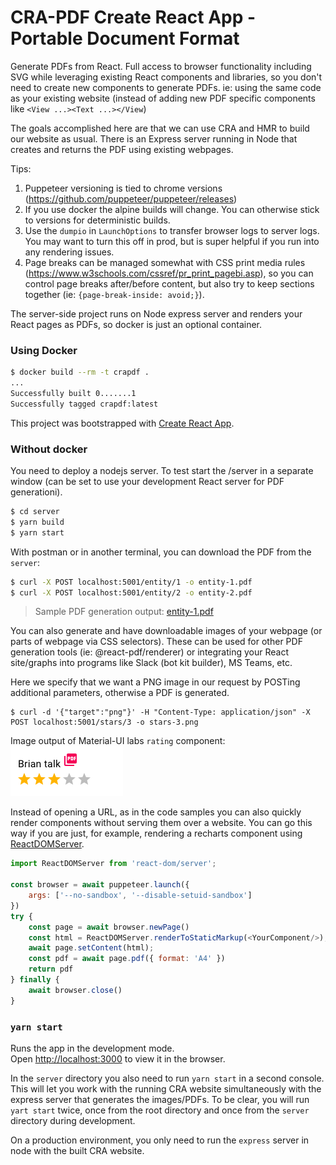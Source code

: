 # CRA-PDF Create React App - Portable Document Format
Generate PDFs from React.  Full access to browser functionality including SVG while leveraging existing React components and libraries, so you don't need to create new components to generate PDFs.  ie: using the same code as your existing website (instead of adding new PDF specific components like `<View ...><Text ...></View`)

The goals accomplished here are that we can use CRA and HMR to build our website as usual.  There is an Express server running in Node that creates and returns the PDF using existing webpages.

Tips:
1. Puppeteer versioning is tied to chrome versions (https://github.com/puppeteer/puppeteer/releases)
2. If you use docker the alpine builds will change.  You can otherwise stick to versions for deterministic builds.
3. Use the `dumpio` in `LaunchOptions` to transfer browser logs to server logs.  You may want to turn this off in prod, but is super helpful if you run into any rendering issues.
4. Page breaks can be managed somewhat with CSS print media rules (https://www.w3schools.com/cssref/pr_print_pagebi.asp), so you can control page breaks after/before content, but also try to keep sections together (ie: `{page-break-inside: avoid;}`).

The server-side project runs on Node express server and renders your React pages as PDFs, so docker is just an optional container.

### Using Docker
```bash
$ docker build --rm -t crapdf .
...
Successfully built 0.......1
Successfully tagged crapdf:latest
```

This project was bootstrapped with [Create React App](https://github.com/facebook/create-react-app).

### Without docker
You need to deploy a nodejs server.  To test start the /server in a separate window (can be set to use your development React server for PDF generationi).
```bash
$ cd server
$ yarn build
$ yarn start
```

With postman or in another terminal, you can download the PDF from the `server`:
```bash
$ curl -X POST localhost:5001/entity/1 -o entity-1.pdf
$ curl -X POST localhost:5001/entity/2 -o entity-2.pdf
```

> Sample PDF generation output: [entity-1.pdf](generated/entity-1.pdf)

You can also generate and have downloadable images of your webpage (or parts of webpage via CSS selectors).  These can be used for other PDF generation tools (ie: @react-pdf/renderer) or integrating your React site/graphs into programs like Slack (bot kit builder), MS Teams, etc.

Here we specify that we want a PNG image in our request by POSTing additional parameters, otherwise a PDF is generated.
```
$ curl -d '{"target":"png"}' -H "Content-Type: application/json" -X POST localhost:5001/stars/3 -o stars-3.png
```
Image output of Material-UI labs `rating` component:
![3 stars using Rating component](generated/stars-3.png)

Instead of opening a URL, as in the code samples you can also quickly render components without serving them over a website.  You can go this way if you are just, for example, rendering a recharts component using [ReactDOMServer](https://reactjs.org/docs/react-dom-server.html).
```javascript
import ReactDOMServer from 'react-dom/server';

const browser = await puppeteer.launch({
    args: ['--no-sandbox', '--disable-setuid-sandbox']
})
try {
    const page = await browser.newPage()
    const html = ReactDOMServer.renderToStaticMarkup(<YourComponent/>);
    await page.setContent(html);
    const pdf = await page.pdf({ format: 'A4' })
    return pdf
} finally {
    await browser.close()
}
```


### `yarn start`

Runs the app in the development mode.<br />
Open [http://localhost:3000](http://localhost:3000) to view it in the browser.

In the `server` directory you also need to run `yarn start` in a second console.  This will let you work with the running CRA website simultaneously with the express server that generates the images/PDFs.  To be clear, you will run `yart start` twice, once from the root directory and once from the `server` directory during development.

On a production environment, you only need to run the `express` server in node with the built CRA website.